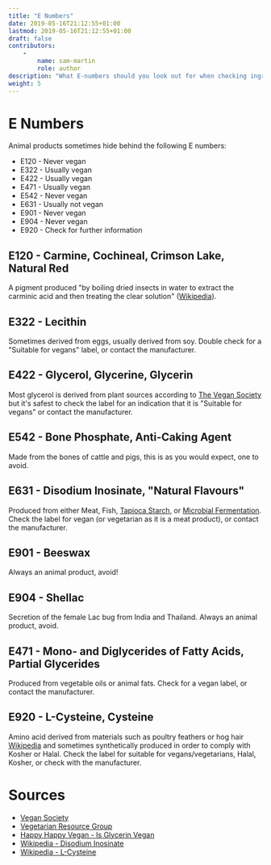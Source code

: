 ```yaml
---
title: "E Numbers"
date: 2019-05-16T21:12:55+01:00
lastmod: 2019-05-16T21:12:55+01:00
draft: false
contributors:
    - 
        name: sam-martin
        role: author
description: "What E-numbers should you look out for when checking ingredients lists?"
weight: 5
---
```


# E Numbers

Animal products sometimes hide behind the following E numbers:

- E120 - Never vegan
- E322 - Usually vegan
- E422 - Usually vegan
- E471 - Usually vegan
- E542 - Never vegan
- E631 - Usually not vegan
- E901 - Never vegan
- E904 - Never vegan
- E920 - Check for further information

## E120 - Carmine, Cochineal, Crimson Lake, Natural Red
A pigment produced "by boiling dried insects in water to extract the carminic acid and then treating the clear solution" ([Wikipedia](https://en.wikipedia.org/wiki/Carmine)).

## E322 - Lecithin
Sometimes derived from eggs, usually derived from soy. Double check for a "Suitable for vegans" label, or contact the manufacturer.

## E422 - Glycerol, Glycerine, Glycerin
Most glycerol is derived from plant sources according to [The Vegan Society](https://www.vegansociety.com/whats-new/blog/how-avoid-buying-non-vegan-products) but it's safest to check the label for an indication that it is "Suitable for vegans" or contact the manufacturer.

## E542 - Bone Phosphate, Anti-Caking Agent
Made from the bones of cattle and pigs, this is as you would expect, one to avoid.

## E631 - Disodium Inosinate, "Natural Flavours"
Produced from either Meat, Fish, [Tapioca Starch](https://en.wikipedia.org/wiki/Disodium_inosinate), or [Microbial Fermentation](https://www.vrg.org/blog/2011/03/21/disodium-inosinate-and-disodium-guanylate-are-all-vegetable-flavor-enhancers/).
Check the label for vegan (or vegetarian as it is a meat product), or contact the manufacturer.

## E901 - Beeswax
Always an animal product, avoid!

## E904 - Shellac
Secretion of the female Lac bug from India and Thailand. Always an animal product, avoid.

## E471 - Mono- and Diglycerides of Fatty Acids, Partial Glycerides
Produced from vegetable oils or animal fats. Check for a vegan label, or contact the manufacturer.

## E920 - L-Cysteine, Cysteine
Amino acid derived from materials such as poultry feathers or hog hair [Wikipedia](https://en.wikipedia.org/wiki/Cysteine) and sometimes synthetically produced in order to comply with Kosher or Halal. Check the label for suitable for vegans/vegetarians, Halal, Kosher, or check with the manufacturer.


# Sources 
- [Vegan Society](https://www.vegansociety.com/whats-new/blog/how-avoid-buying-non-vegan-products)
- [Vegetarian Resource Group](https://www.vrg.org/blog/2011/03/21/disodium-inosinate-and-disodium-guanylate-are-all-vegetable-flavor-enhancers/)
- [Happy Happy Vegan - Is Glycerin Vegan](https://happyhappyvegan.com/is-glycerin-vegan/)
- [Wikipedia - Disodium Inosinate](https://en.wikipedia.org/wiki/Disodium_inosinate)
- [Wikipedia - L-Cysteine](https://en.wikipedia.org/wiki/Cysteine)
